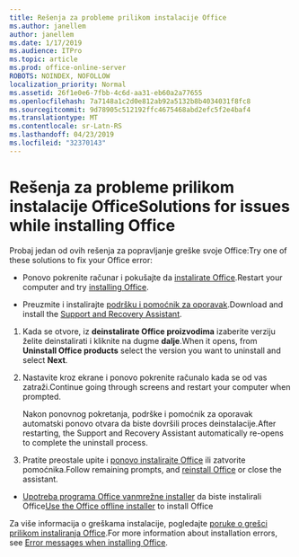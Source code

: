 ```yaml
---
title: Rešenja za probleme prilikom instalacije Office
ms.author: janellem
author: janellem
ms.date: 1/17/2019
ms.audience: ITPro
ms.topic: article
ms.prod: office-online-server
ROBOTS: NOINDEX, NOFOLLOW
localization_priority: Normal
ms.assetid: 26f1e0e6-7fbb-4c6d-aa31-eb60a2a77655
ms.openlocfilehash: 7a7148a1c2d0e812ab92a5132b8b4034031f8fc8
ms.sourcegitcommit: 9d78905c512192ffc4675468abd2efc5f2e4baf4
ms.translationtype: MT
ms.contentlocale: sr-Latn-RS
ms.lasthandoff: 04/23/2019
ms.locfileid: "32370143"
---
```

# <a name="solutions-for-issues-while-installing-office"></a><span data-ttu-id="5f6d5-102">Rešenja za probleme prilikom instalacije Office</span><span class="sxs-lookup"><span data-stu-id="5f6d5-102">Solutions for issues while installing Office</span></span>


<span data-ttu-id="5f6d5-103">Probaj jedan od ovih rešenja za popravljanje greške svoje Office:</span><span class="sxs-lookup"><span data-stu-id="5f6d5-103">Try one of these solutions to fix your Office error:</span></span>
  
- <span data-ttu-id="5f6d5-104">Ponovo pokrenite računar i pokušajte da [instalirate Office](https://portal.office.com/OLS/MySoftware.aspx).</span><span class="sxs-lookup"><span data-stu-id="5f6d5-104">Restart your computer and try [installing Office](https://portal.office.com/OLS/MySoftware.aspx).</span></span>
    
- <span data-ttu-id="5f6d5-105">Preuzmite i instalirajte [podršku i pomoćnik za oporavak](https://aka.ms/SARA-OfficeUninstall-Alchemy).</span><span class="sxs-lookup"><span data-stu-id="5f6d5-105">Download and install the [Support and Recovery Assistant](https://aka.ms/SARA-OfficeUninstall-Alchemy).</span></span>
    
1. <span data-ttu-id="5f6d5-106">Kada se otvore, iz **deinstalirate Office proizvodima** izaberite verziju želite deinstalirati i kliknite na dugme **dalje**.</span><span class="sxs-lookup"><span data-stu-id="5f6d5-106">When it opens, from **Uninstall Office products** select the version you want to uninstall and select **Next**.</span></span> 
    
2. <span data-ttu-id="5f6d5-107">Nastavite kroz ekrane i ponovo pokrenite računalo kada se od vas zatraži.</span><span class="sxs-lookup"><span data-stu-id="5f6d5-107">Continue going through screens and restart your computer when prompted.</span></span>
    
    <span data-ttu-id="5f6d5-108">Nakon ponovnog pokretanja, podrške i pomoćnik za oporavak automatski ponovo otvara da biste dovršili proces deinstalacije.</span><span class="sxs-lookup"><span data-stu-id="5f6d5-108">After restarting, the Support and Recovery Assistant automatically re-opens to complete the uninstall process.</span></span>
    
3. <span data-ttu-id="5f6d5-109">Pratite preostale upite i [ponovo instalirajte Office](https://portal.office.com/OLS/MySoftware.aspx) ili zatvorite pomoćnika.</span><span class="sxs-lookup"><span data-stu-id="5f6d5-109">Follow remaining prompts, and [reinstall Office](https://portal.office.com/OLS/MySoftware.aspx) or close the assistant.</span></span> 
    
- <span data-ttu-id="5f6d5-110">[Upotreba programa Office vanmrežne installer](https://support.office.com/article/f0a85fe7-118f-41cb-a791-d59cef96ad1c?wt.mc_id=Alchemy_ClientDIA) da biste instalirali Office</span><span class="sxs-lookup"><span data-stu-id="5f6d5-110">[Use the Office offline installer](https://support.office.com/article/f0a85fe7-118f-41cb-a791-d59cef96ad1c?wt.mc_id=Alchemy_ClientDIA) to install Office</span></span> 
    
<span data-ttu-id="5f6d5-111">Za više informacija o greškama instalacije, pogledajte [poruke o grešci prilikom instaliranja Office](https://support.office.com/article/35ff2def-e0b2-4dac-9784-4cf212c1f6c2#BKMK_ErrorMessages).</span><span class="sxs-lookup"><span data-stu-id="5f6d5-111">For more information about installation errors, see [Error messages when installing Office](https://support.office.com/article/35ff2def-e0b2-4dac-9784-4cf212c1f6c2#BKMK_ErrorMessages).</span></span>
  

